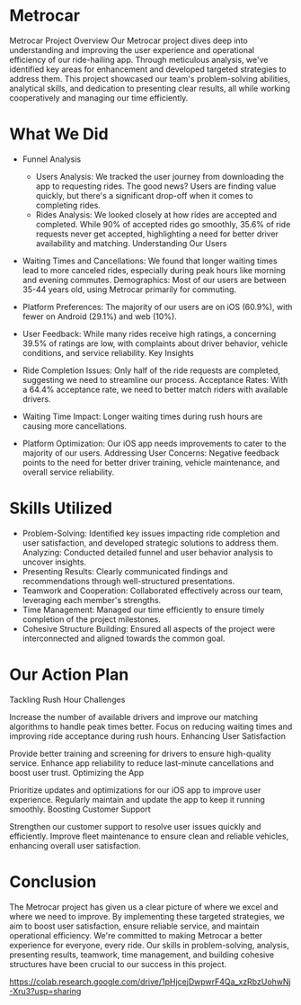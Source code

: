 # Metrocar

Metrocar Project Overview
Our Metrocar project dives deep into understanding and improving the user experience and operational efficiency of our ride-hailing app. Through meticulous analysis, we've identified key areas for enhancement and developed targeted strategies to address them. This project showcased our team's problem-solving abilities, analytical skills, and dedication to presenting clear results, all while working cooperatively and managing our time efficiently.

# What We Did
- Funnel Analysis

   - Users Analysis: We tracked the user journey from downloading the app to requesting rides. The good news? Users are finding value quickly, but there's a significant drop-off when it comes to completing rides.
   - Rides Analysis: We looked closely at how rides are accepted and completed. While 90% of accepted rides go smoothly, 35.6% of ride requests never get accepted, highlighting a need for better driver availability and matching.
Understanding Our Users

- Waiting Times and Cancellations: We found that longer waiting times lead to more canceled rides, especially during peak hours like morning and evening commutes.
Demographics: Most of our users are between 35-44 years old, using Metrocar primarily for commuting.
- Platform Preferences: The majority of our users are on iOS (60.9%), with fewer on Android (29.1%) and web (10%).
- User Feedback: While many rides receive high ratings, a concerning 39.5% of ratings are low, with complaints about driver behavior, vehicle conditions, and service reliability.
Key Insights
- Ride Completion Issues: Only half of the ride requests are completed, suggesting we need to streamline our process.
Acceptance Rates: With a 64.4% acceptance rate, we need to better match riders with available drivers.
- Waiting Time Impact: Longer waiting times during rush hours are causing more cancellations.
- Platform Optimization: Our iOS app needs improvements to cater to the majority of our users.
Addressing User Concerns: Negative feedback points to the need for better driver training, vehicle maintenance, and overall service reliability.

# Skills Utilized
- Problem-Solving: Identified key issues impacting ride completion and user satisfaction, and developed strategic solutions to address them.
Analyzing: Conducted detailed funnel and user behavior analysis to uncover insights.
- Presenting Results: Clearly communicated findings and recommendations through well-structured presentations.
- Teamwork and Cooperation: Collaborated effectively across our team, leveraging each member's strengths.
- Time Management: Managed our time efficiently to ensure timely completion of the project milestones.
- Cohesive Structure Building: Ensured all aspects of the project were interconnected and aligned towards the common goal.

# Our Action Plan
Tackling Rush Hour Challenges

Increase the number of available drivers and improve our matching algorithms to handle peak times better.
Focus on reducing waiting times and improving ride acceptance during rush hours.
Enhancing User Satisfaction

Provide better training and screening for drivers to ensure high-quality service.
Enhance app reliability to reduce last-minute cancellations and boost user trust.
Optimizing the App

Prioritize updates and optimizations for our iOS app to improve user experience.
Regularly maintain and update the app to keep it running smoothly.
Boosting Customer Support

Strengthen our customer support to resolve user issues quickly and efficiently.
Improve fleet maintenance to ensure clean and reliable vehicles, enhancing overall user satisfaction.

# Conclusion
The Metrocar project has given us a clear picture of where we excel and where we need to improve. By implementing these targeted strategies, we aim to boost user satisfaction, ensure reliable service, and maintain operational efficiency. We're committed to making Metrocar a better experience for everyone, every ride. Our skills in problem-solving, analysis, presenting results, teamwork, time management, and building cohesive structures have been crucial to our success in this project.

https://colab.research.google.com/drive/1pHjcejDwpwrF4Qa_xzRbzUohwNj-Xru3?usp=sharing



